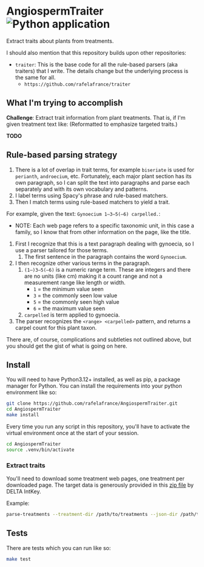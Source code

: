# AngiospermTraiter ![Python application](https://github.com/rafelafrance/AngiospermTraiter/workflows/CI/badge.svg)

Extract traits about plants from treatments.

I should also mention that this repository builds upon other repositories:

- `traiter`: This is the base code for all the rule-based parsers (aka traiters) that I write. The details change but the underlying process is the same for all.
  - `https://github.com/rafelafrance/traiter`

## What I'm trying to accomplish

**Challenge**: Extract trait information from plant treatments. That is, if I'm given treatment text like: (Reformatted to emphasize targeted traits.)

**TODO**

## Rule-based parsing strategy

1. There is a lot of overlap in trait terms, for example `biseriate` is used for `perianth`, `androecium`, etc. Fortunately, each major plant section has its own paragraph, so I can split the text into paragraphs and parse each separately and with its own vocabulary and patterns.
2. I label terms using Spacy's phrase and rule-based matchers.
3. Then I match terms using rule-based matchers to yield a trait.

For example, given the text: `Gynoecium 1–3–5(–6) carpelled.`:

- NOTE: Each web page refers to a specific taxonomic unit, in this case a family, so I know that from other information on the page, like the title.

1. First I recognize that this is a text paragraph dealing with gynoecia, so I use a parser tailored for those terms.
   1. The first sentence in the paragraph contains the word `Gynoecium`.
2. I then recognize other various terms in the paragraph.
   1. `(1–)3–5(–6)` is a numeric range term. These are integers and there are no units (like cm) making it a count range and not a measurement range like length or width.
      - `1` = the minimum value seen
      - `3` = the commonly seen low value
      - `5` = the commonly seen high value
      - `6` = the maximum value seen
   2. `carpelled` is term applied to gynoecia.
3. The parser recognizes the `<range> <carpelled>` pattern, and returns a carpel count for this plant taxon.

There are, of course, complications and subtleties not outlined above, but you should get the gist of what is going on here.

## Install

You will need to have Python3.12+ installed, as well as pip, a package manager for Python.
You can install the requirements into your python environment like so:

```bash
git clone https://github.com/rafelafrance/AngiospermTraiter.git
cd AngiospermTraiter
make install
```

Every time you run any script in this repository, you'll have to activate the virtual environment once at the start of your session.

```bash
cd AngiospermTraiter
source .venv/bin/activate
```

### Extract traits

You'll need to download some treatment web pages, one treatment per downloaded page.
The target data is generously provided in this [zip file](https://www.delta-intkey.com/angio/angiodata.zip) by DELTA IntKey.

Example:

```bash
parse-treatments --treatment-dir /path/to/treatments --json-dir /path/to/output/traits --html-file /path/to/traits.html
```

## Tests

There are tests which you can run like so:

```bash
make test
```
